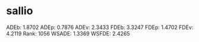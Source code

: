 # sallio

ADEb: 1.8702
ADEp: 0.7876
ADEv: 2.3433
FDEb: 3.3247
FDEp: 1.4702
FDEv: 4.2119
Rank: 1056
WSADE: 1.3369
WSFDE: 2.4265